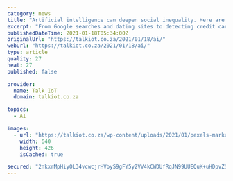 ```yaml
---
category: news
title: "Artificial intelligence can deepen social inequality. Here are 5 ways to help prevent this"
excerpt: "From Google searches and dating sites to detecting credit card fraud, artificial intelligence (AI) keeps finding new ways to creep"
publishedDateTime: 2021-01-18T05:34:00Z
originalUrl: "https://talkiot.co.za/2021/01/18/ai/"
webUrl: "https://talkiot.co.za/2021/01/18/ai/"
type: article
quality: 27
heat: 27
published: false

provider:
  name: Talk IoT
  domain: talkiot.co.za

topics:
  - AI

images:
  - url: "https://talkiot.co.za/wp-content/uploads/2021/01/pexels-markus-winkler-4604607.jpg"
    width: 640
    height: 426
    isCached: true

secured: "2nkxrMpHiyOL34vcwcjrHVbyS9gFY5y2VV4kCWDUfRqJN99UUEQuK+uHDpvZS+3jjz0xZjc0n73vXgepp7LcQKIrcwBiLuYbqSTKSDVOavFhfdOxt3jen7jO3xFlSkKRI+F1c09VoMeSovqE9DIVErsMI2gcmcLC01LDrrMF6WaSYm1e0w0pZT8snCSYOM6RTOWI7ByrneOtr5WRAovyTHV4H2xHOXFaYADo0/8Vv94B77pP1rDEBsziWh22zP7mWvlMsh4fZCWzhhNAU+ISYDUDcw/zrNmy8tKPklebEqrKc+T1G97xyHVUD2goD+Vilsj0pcQ8OrSJzeAQv4mYioCxKE2Ykht+PdTIXwU+h6c=;ouO7s42Q5aOv9YGbAQnUOg=="
---
```


